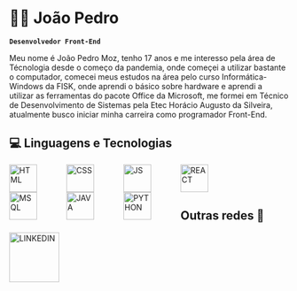 # 🧑‍💻 João Pedro

**`Desenvolvedor Front-End`**

Meu nome é João Pedro Moz, tenho 17 anos e me interesso pela área de Técnologia desde o começo da pandemia, onde começei a utilizar bastante o computador, comecei meus estudos na área pelo curso Informática-Windows da FISK, onde aprendi o básico sobre hardware e aprendi a utilizar as ferramentas do pacote Office da Microsoft, me formei em Técnico de Desenvolvimento de Sistemas pela Etec Horácio Augusto da Silveira, atualmente busco iniciar minha carreira como programador Front-End.

## 💻 Linguagens e Tecnologias

<img
  align="left"
  alt="HTML"
  title="HTML"
  width= "50px"
  style= "padding-right: 50px;"
  src="https://cdn.jsdelivr.net/gh/devicons/devicon@latest/icons/html5/html5-plain-wordmark.svg"
/>

<img
  align="left"
  alt="CSS"
  title="CSS"
  width= "50px"
  style= "padding-right: 50px;"
  src="https://cdn.jsdelivr.net/gh/devicons/devicon@latest/icons/css3/css3-plain-wordmark.svg"
/>

<img
  align="left"
  alt="JS"
  title="JS"
  width= "50px"
  style= "padding-right: 50px;"
  src="https://cdn.jsdelivr.net/gh/devicons/devicon@latest/icons/javascript/javascript-plain.svg"
/>

<img
  align="left"
  alt="REACT"
  title="REACT"
  width= "50px"
  style= "padding-right: 50px;"
  src="https://cdn.jsdelivr.net/gh/devicons/devicon@latest/icons/react/react-original-wordmark.svg"
/>

<img
  align="left"
  alt="MSQL"
  title="MSQL"
  width= "50px"
  style= "padding-right: 50px;"
  src="https://cdn.jsdelivr.net/gh/devicons/devicon@latest/icons/mysql/mysql-plain-wordmark.svg"
/>

<img
  align="left"
  alt="JAVA"
  title="JAVA"
  width= "50px"
  style= "padding-right: 50px;"
  src="https://cdn.jsdelivr.net/gh/devicons/devicon@latest/icons/java/java-plain-wordmark.svg"
/>

<img
  align="left"
  alt="PYTHON"
  title="PYTHON"
  width= "50px"
  style= "padding-right: 50px;"
  src="https://cdn.jsdelivr.net/gh/devicons/devicon@latest/icons/python/python-original-wordmark.svg"
/>
</br>
</br>
</br>
## Outras redes 🛜

<a href="https://www.linkedin.com/in/joaopedromoz/">
  <img
    align="left"
    alt="LINKEDIN"
    title="LINKEDIN"
    width= "90px"
    style= "padding-right: 50px;"
    src="https://cdn.jsdelivr.net/gh/devicons/devicon@latest/icons/linkedin/linkedin-original.svg"
  />
</a>
